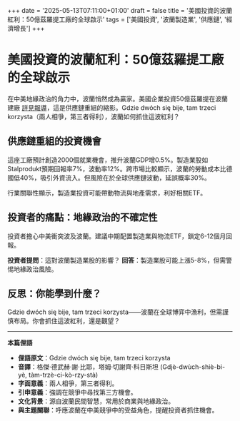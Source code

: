 +++
date = '2025-05-13T07:11:00+01:00'
draft = false
title = '美國投資的波蘭紅利：50億茲羅提工廠的全球啟示'
tags = ['美國投資', '波蘭製造業', '供應鏈', '經濟增長']
+++

# 美國投資的波蘭紅利：50億茲羅提工廠的全球啟示

在中美地緣政治的角力中，波蘭悄然成為贏家。美國企業投資50億茲羅提在波蘭建廠 [詳見報導](https://www.money.pl/gospodarka/amerykanska-inwestycja-w-polsce-fabryka-za-5-mld-zl-7155925535492608a.html)，這是供應鏈重組的縮影。Gdzie dwóch się bije, tam trzeci korzysta（兩人相爭，第三者得利），波蘭如何抓住這波紅利？

## 供應鏈重組的投資機會

這座工廠預計創造2000個就業機會，推升波蘭GDP增0.5%。製造業股如Stalprodukt預期回報率7%，波動率12%。跨市場比較顯示，波蘭的勞動成本比德國低40%，吸引外資流入。但風險在於全球供應鏈波動，延誤概率30%。

行業關聯性顯示，製造業投資可能帶動物流與地產需求，利好相關ETF。

## 投資者的痛點：地緣政治的不確定性

投資者擔心中美衝突波及波蘭。建議中期配置製造業與物流ETF，鎖定6-12個月回報。

**投資者提問**：這對波蘭製造業股的影響？
**回答**：製造業股可能上漲5-8%，但需警惕地緣政治風險。

## 反思：你能學到什麼？

Gdzie dwóch się bije, tam trzeci korzysta——波蘭在全球博弈中漁利，但需謹慎布局。你會抓住這波紅利，還是觀望？

---

**本篇俚語**

- **俚語原文**：Gdzie dwóch się bije, tam trzeci korzysta
- **音譯**：格傑·德武赫·謝·比耶，塔姆·切謝齊·科日斯坦 (Gdjè-dwùch-shiè-bi-yè, tàm-trzè-ci-kò-rzy-stà)
- **字面意義**：兩人相爭，第三者得利。
- **引申意義**：強調在競爭中尋找第三方機會。
- **文化背景**：源自波蘭民間智慧，常用於商業與地緣政治。
- **與主題關聯**：呼應波蘭在中美競爭中的受益角色，提醒投資者抓住機會。